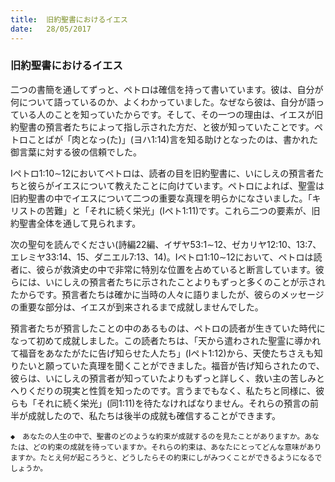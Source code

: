 ```yaml
---
title:  旧約聖書におけるイエス
date:   28/05/2017
---
```


### 旧約聖書におけるイエス

二つの書簡を通してずっと、ペトロは確信を持って書いています。彼は、自分が何について語っているのか、よくわかっていました。なぜなら彼は、自分が語っている人のことを知っていたからです。そして、その一つの理由は、イエスが旧約聖書の預言者たちによって指し示された方だ、と彼が知っていたことです。ペトロことばが「肉となっ(た)」(ヨハ1:14)言を知る助けとなったのは、書かれた御言葉に対する彼の信頼でした。

Iペトロ1:10∼12においてペトロは、読者の目を旧約聖書に、いにしえの預言者たちと彼らがイエスについて教えたことに向けています。ペトロによれば、聖霊は旧約聖書の中でイエスについて二つの重要な真理を明らかになさいました。「キリストの苦難」と「それに続く栄光」(Iペト1:11)です。これら二つの要素が、旧約聖書全体を通して見られます。

次の聖句を読んでください(詩編22編、イザヤ53:1∼12、ゼカリヤ12:10、13:7、エレミヤ33:14、15、ダニエル7:13、14)。Iペトロ1:10∼12において、ペトロは読者に、彼らが救済史の中で非常に特別な位置を占めていると断言しています。彼らには、いにしえの預言者たちに示されたことよりもずっと多くのことが示されたからです。預言者たちは確かに当時の人々に語りましたが、彼らのメッセージの重要な部分は、イエスが到来されるまで成就しませんでした。

預言者たちが預言したことの中のあるものは、ペトロの読者が生きていた時代になって初めて成就しました。この読者たちは、「天から遣わされた聖霊に導かれて福音をあなたがたに告げ知らせた人たち」(Iペト1:12)から、天使たちさえも知りたいと願っていた真理を聞くことができました。福音が告げ知らされたので、彼らは、いにしえの預言者が知っていたよりもずっと詳しく、救い主の苦しみとへりくだりの現実と性質を知ったのです。言うまでもなく、私たちと同様に、彼らも「それに続く栄光」(同1:11)を待たなければなりません。それらの預言の前半が成就したので、私たちは後半の成就も確信することができます。

`◆　あなたの人生の中で、聖書のどのような約束が成就するのを見たことがありますか。あなたは、どの約束の成就を待っていますか。それらの約束は、あなたにとってどんな意味がありますか。たとえ何が起ころうと、どうしたらその約束にしがみつくことができるようになるでしょうか。`
